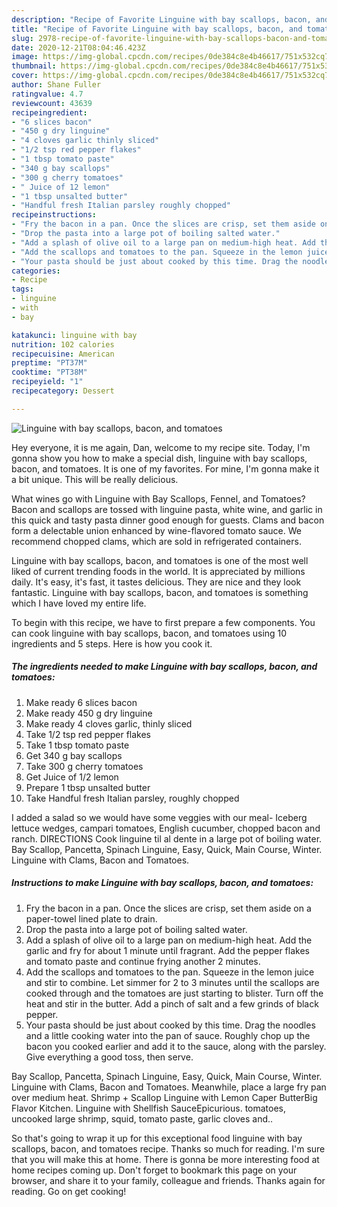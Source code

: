 ```yaml
---
description: "Recipe of Favorite Linguine with bay scallops, bacon, and tomatoes"
title: "Recipe of Favorite Linguine with bay scallops, bacon, and tomatoes"
slug: 2978-recipe-of-favorite-linguine-with-bay-scallops-bacon-and-tomatoes
date: 2020-12-21T08:04:46.423Z
image: https://img-global.cpcdn.com/recipes/0de384c8e4b46617/751x532cq70/linguine-with-bay-scallops-bacon-and-tomatoes-recipe-main-photo.jpg
thumbnail: https://img-global.cpcdn.com/recipes/0de384c8e4b46617/751x532cq70/linguine-with-bay-scallops-bacon-and-tomatoes-recipe-main-photo.jpg
cover: https://img-global.cpcdn.com/recipes/0de384c8e4b46617/751x532cq70/linguine-with-bay-scallops-bacon-and-tomatoes-recipe-main-photo.jpg
author: Shane Fuller
ratingvalue: 4.7
reviewcount: 43639
recipeingredient:
- "6 slices bacon"
- "450 g dry linguine"
- "4 cloves garlic thinly sliced"
- "1/2 tsp red pepper flakes"
- "1 tbsp tomato paste"
- "340 g bay scallops"
- "300 g cherry tomatoes"
- " Juice of 12 lemon"
- "1 tbsp unsalted butter"
- "Handful fresh Italian parsley roughly chopped"
recipeinstructions:
- "Fry the bacon in a pan. Once the slices are crisp, set them aside on a paper-towel lined plate to drain."
- "Drop the pasta into a large pot of boiling salted water."
- "Add a splash of olive oil to a large pan on medium-high heat. Add the garlic and fry for about 1 minute until fragrant. Add the pepper flakes and tomato paste and continue frying another 2 minutes."
- "Add the scallops and tomatoes to the pan. Squeeze in the lemon juice and stir to combine. Let simmer for 2 to 3 minutes until the scallops are cooked through and the tomatoes are just starting to blister. Turn off the heat and stir in the butter. Add a pinch of salt and a few grinds of black pepper."
- "Your pasta should be just about cooked by this time. Drag the noodles and a little cooking water into the pan of sauce. Roughly chop up the bacon you cooked earlier and add it to the sauce, along with the parsley. Give everything a good toss, then serve."
categories:
- Recipe
tags:
- linguine
- with
- bay

katakunci: linguine with bay 
nutrition: 102 calories
recipecuisine: American
preptime: "PT37M"
cooktime: "PT38M"
recipeyield: "1"
recipecategory: Dessert

---
```



![Linguine with bay scallops, bacon, and tomatoes](https://img-global.cpcdn.com/recipes/0de384c8e4b46617/751x532cq70/linguine-with-bay-scallops-bacon-and-tomatoes-recipe-main-photo.jpg)

Hey everyone, it is me again, Dan, welcome to my recipe site. Today, I'm gonna show you how to make a special dish, linguine with bay scallops, bacon, and tomatoes. It is one of my favorites. For mine, I'm gonna make it a bit unique. This will be really delicious.

What wines go with Linguine with Bay Scallops, Fennel, and Tomatoes? Bacon and scallops are tossed with linguine pasta, white wine, and garlic in this quick and tasty pasta dinner good enough for guests. Clams and bacon form a delectable union enhanced by wine-flavored tomato sauce. We recommend chopped clams, which are sold in refrigerated containers.

Linguine with bay scallops, bacon, and tomatoes is one of the most well liked of current trending foods in the world. It is appreciated by millions daily. It's easy, it's fast, it tastes delicious. They are nice and they look fantastic. Linguine with bay scallops, bacon, and tomatoes is something which I have loved my entire life.


To begin with this recipe, we have to first prepare a few components. You can cook linguine with bay scallops, bacon, and tomatoes using 10 ingredients and 5 steps. Here is how you cook it.

<!--inarticleads1-->

##### The ingredients needed to make Linguine with bay scallops, bacon, and tomatoes:

1. Make ready 6 slices bacon
1. Make ready 450 g dry linguine
1. Make ready 4 cloves garlic, thinly sliced
1. Take 1/2 tsp red pepper flakes
1. Take 1 tbsp tomato paste
1. Get 340 g bay scallops
1. Take 300 g cherry tomatoes
1. Get  Juice of 1/2 lemon
1. Prepare 1 tbsp unsalted butter
1. Take Handful fresh Italian parsley, roughly chopped


I added a salad so we would have some veggies with our meal- Iceberg lettuce wedges, campari tomatoes, English cucumber, chopped bacon and ranch. DIRECTIONS Cook linguine til al dente in a large pot of boiling water. Bay Scallop, Pancetta, Spinach Linguine, Easy, Quick, Main Course, Winter. Linguine with Clams, Bacon and Tomatoes. 

<!--inarticleads2-->

##### Instructions to make Linguine with bay scallops, bacon, and tomatoes:

1. Fry the bacon in a pan. Once the slices are crisp, set them aside on a paper-towel lined plate to drain.
1. Drop the pasta into a large pot of boiling salted water.
1. Add a splash of olive oil to a large pan on medium-high heat. Add the garlic and fry for about 1 minute until fragrant. Add the pepper flakes and tomato paste and continue frying another 2 minutes.
1. Add the scallops and tomatoes to the pan. Squeeze in the lemon juice and stir to combine. Let simmer for 2 to 3 minutes until the scallops are cooked through and the tomatoes are just starting to blister. Turn off the heat and stir in the butter. Add a pinch of salt and a few grinds of black pepper.
1. Your pasta should be just about cooked by this time. Drag the noodles and a little cooking water into the pan of sauce. Roughly chop up the bacon you cooked earlier and add it to the sauce, along with the parsley. Give everything a good toss, then serve.


Bay Scallop, Pancetta, Spinach Linguine, Easy, Quick, Main Course, Winter. Linguine with Clams, Bacon and Tomatoes. Meanwhile, place a large fry pan over medium heat. Shrimp + Scallop Linguine with Lemon Caper ButterBig Flavor Kitchen. Linguine with Shellfish SauceEpicurious. tomatoes, uncooked large shrimp, squid, tomato paste, garlic cloves and.. 

So that's going to wrap it up for this exceptional food linguine with bay scallops, bacon, and tomatoes recipe. Thanks so much for reading. I'm sure that you will make this at home. There is gonna be more interesting food at home recipes coming up. Don't forget to bookmark this page on your browser, and share it to your family, colleague and friends. Thanks again for reading. Go on get cooking!
